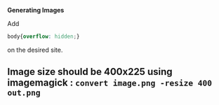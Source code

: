 **Generating Images**

Add
```css
body{overflow: hidden;}
```
on the desired site.

Image size should be 400x225
using imagemagick :
`convert image.png -resize 400 out.png`
-
